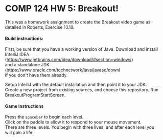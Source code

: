 COMP 124 HW 5:  Breakout!
==========================

This was a homework assignment to create the Breakout video game as detailed in Roberts, Exercise 10.10.

#### Build instructions:
First, be sure that you have a working version of Java.
Download and install IntelliJ IDEA  
(https://www.jetbrains.com/idea/download/#section=windows)  
and a standalone JDK (https://www.oracle.com/technetwork/java/javase/downl  
if you don't have them already.

Setup IntelliJ with the default installation and then point it to your JDK.  
Create a new project from existing sources, and choose this repository.
Run BreakoutProgramStartScreen.

#### Game Instructions
Press the `spacebar` to begin each level.  
Click on the paddle to allow it to respond to your mouse movement.  
There are three levels. You begin with three lives, and after each level you will gain a life.

